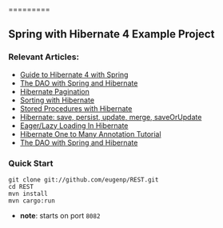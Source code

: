 =========

## Spring with Hibernate 4 Example Project

### Relevant Articles: 
- [Guide to Hibernate 4 with Spring](http://www.baeldung.com/hibernate-4-spring)
- [The DAO with Spring and Hibernate](http://www.baeldung.com/persistence-layer-with-spring-and-hibernate)
- [Hibernate Pagination](http://www.baeldung.com/hibernate-pagination)
- [Sorting with Hibernate](http://www.baeldung.com/hibernate-sort)
- [Stored Procedures with Hibernate](http://www.baeldung.com/stored-procedures-with-hibernate-tutorial)
- [Hibernate: save, persist, update, merge, saveOrUpdate](http://www.baeldung.com/hibernate-save-persist-update-merge-saveorupdate)
- [Eager/Lazy Loading In Hibernate](http://www.baeldung.com/hibernate-lazy-eager-loading)
- [Hibernate One to Many Annotation Tutorial](http://www.baeldung.com/hibernate-one-to-many)
- [The DAO with Spring and Hibernate](http://www.baeldung.com/persistence-layer-with-spring-and-hibernate)

### Quick Start

```
git clone git://github.com/eugenp/REST.git
cd REST
mvn install
mvn cargo:run
```
- **note**: starts on port `8082`

